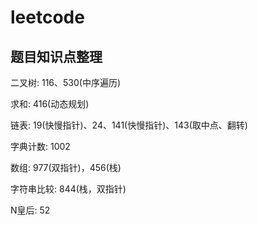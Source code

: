 # leetcode

## 题目知识点整理

二叉树: 116、530(中序遍历)

求和: 416(动态规划)

链表: 19(快慢指针)、24、141(快慢指针)、143(取中点、翻转)

字典计数: 1002

数组: 977(双指针)，456(栈)

字符串比较: 844(栈，双指针)

N皇后: 52